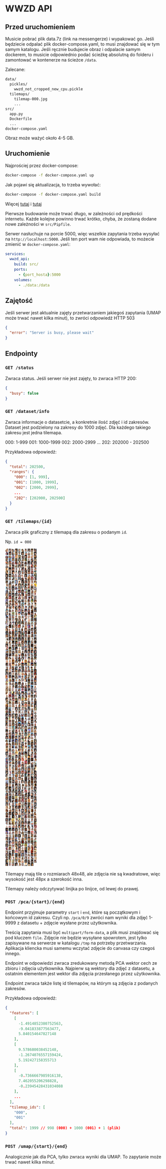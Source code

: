 # WWZD API
## Przed uruchomieniem
Musicie pobrać plik data.7z (link na messengerze) i wypakować go.
Jeśli będziecie odpalać plik docker-compose.yaml, to musi znajdować się w tym samym katalogu. Jeśli ręcznie budujecie obraz i odpalacie samym dockerem, to musicie odpowiednio podać ścieżkę absolutną do folderu i zamontować w kontenerze na ścieżce ``/data``.

Zalecane:
```
data/
  pickles/
    wwzd_not_cropped_new_cpu.pickle
  tilemaps/
    tilemap-000.jpg
    ...
src/
  app.py
  Dockerfile
  ...
docker-compose.yaml
```

Obraz może ważyć około 4-5 GB.
## Uruchomienie
Najprościej przez docker-compose:
``` bash
docker-compose -f docker-compose.yaml up
```

Jak pojawi się aktualizacja, to trzeba wywołać:
``` bash
docker-compose -f docker-compose.yaml build
```

Więcej [tutaj](https://docs.docker.com/engine/reference/commandline/cli/) i [tutaj](https://docs.docker.com/compose/)

Pierwsze budowanie może trwać długo, w zależności od prędkości internetu. Każde kolejne powinno trwać krótko, chyba, że zostaną dodane nowe zależności w ``src/Pipfile``.

Serwer nasłuchuje na porcie 5000, więc wszelkie zapytania trzeba wysyłać na ``http://localhost:5000``. Jeśli ten port wam nie odpowiada, to możecie zmienić w ``docker-compose.yaml``:
``` yaml
services:
  wwzd_api:
    build: src/
    ports:
      - {port_hosta}:5000
    volumes:
      - ./data:/data
```
## Zajętość
Jeśli serwer jest aktualnie zajęty przetwarzaniem jakiegoś zapytania (UMAP może trwać nawet kilka minut), to zwróci odpowiedź HTTP 503
``` json
{
  "error": "Server is busy, please wait"
}
```

## Endpointy
### ``GET /status``
Zwraca status. Jeśli serwer nie jest zajęty, to zwraca HTTP 200:
``` json
{
  "busy": false
}
```

### ``GET /dataset/info``
Zwraca informacje o datasetcie, a konkretnie ilość zdjęć i id zakresów. Dataset jest podzielony na zakresy do 1000 zdjęć. Dla każdego takiego zakresu jest jedna tilemapa.

000: 1-999
001: 1000-1999
002: 2000-2999
...
202: 202000 - 202500

Przykładowa odpowiedź:
``` json
{
  "total": 202500,
  "ranges": {
    "000": [1, 999],
    "001": [1000, 1999],
    "002": [2000, 2999],
    ...
    "202": [202000, 202500] 
  }
}
```

### ``GET /tilemaps/{id}``
Zwraca plik graficzny z tilemapą dla zakresu o podanym ``id``.

Np. ``id = 000``

![](./tilemap-000.jpg)

Tilemapy mają tile o rozmiarach 48x48, ale zdjęcia nie są kwadratowe, więc wysokość jest 48px a szerokość inna.

Tilemapy należy odczytywać linijka po linijce, od lewej do prawej.

### ``POST /pca/{start}/{end}``
Endpoint przyjmuje parametry ``start`` i ``end``, które są początkowym i końcowym id zakresu. Czyli np. ``/pca/0/9`` zwróci nam wyniki dla zdjęć 1-9999 z datasetu + zdjęcie wysłane przez użytkownika.

Treścią zapytania musi być ``multipart/form-data``, a plik musi znajdować się pod kluczem ``file``. Zdjęcie nie będzie wysyłane spowrotem, jest tylko zapisywane na serwerze w katalogu ``/tmp`` na potrzeby przetwarzania. Aplikacja kliencka musi samemu wczytać zdjęcie do canvasa czy czegoś innego.

Endpoint w odpowiedzi zwraca zredukowany metodą PCA wektor cech ze zbioru i zdjęcia użytkownika. Najpierw są wektory dla zdjęć z datasetu, a ostatnim elementem jest wektor dla zdjęcia przesłanego przez użytkownika.

Endpoint zwraca także listę id tilemapów, na którym są zdjęcia z podanych zakresów.

Przykładowa odpowiedź:
``` json
{
  "features": [
    [
      -1.4914852380752563,
      -9.041833877563477,
      5.840154647827148
    ],
    [
      9.578680038452148,
      -1.2674076557159424,
      5.192427158355713
    ],
    [
      -0.7366667985916138,
      7.462055206298828,
      -0.23945428431034088
    ],
    ...
  ],
  "tilemap_ids": [
    "000",
    "001"
  ],
  "total": 1999 // 998 (000) + 1000 (001) + 1 (plik) 
}
```

### ``POST /umap/{start}/{end}``
Analogicznie jak dla PCA, tylko zwraca wyniki dla UMAP. To zapytanie może trwać nawet kilka minut.